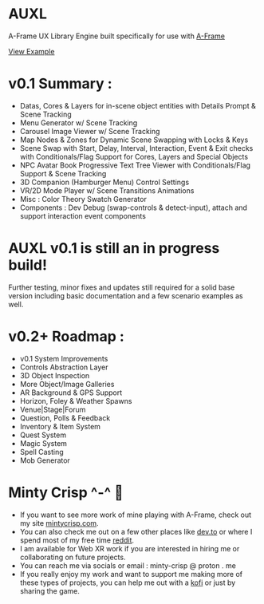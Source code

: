 # AUXL
A-Frame UX Library Engine
built specifically for use with [A-Frame](https://github.com/aframevr/)

[View Example](https://minty-crisp.github.io/AUXL/)

# v0.1 Summary :
- Datas, Cores & Layers for in-scene object entities with Details Prompt & Scene Tracking
- Menu Generator w/ Scene Tracking
- Carousel Image Viewer w/ Scene Tracking
- Map Nodes & Zones for Dynamic Scene Swapping with Locks & Keys
- Scene Swap with Start, Delay, Interval, Interaction, Event & Exit checks with Conditionals/Flag Support for Cores, Layers and Special Objects
- NPC Avatar Book Progressive Text Tree Viewer with Conditionals/Flag Support & Scene Tracking
- 3D Companion (Hamburger Menu) Control Settings
- VR/2D Mode Player w/ Scene Transitions Animations
- Misc : Color Theory Swatch Generator
- Components : Dev Debug (swap-controls & detect-input), attach and support interaction event components

# AUXL v0.1 is still an in progress build!
Further testing, minor fixes and updates still required for a solid base version including basic documentation and a few scenario examples as well.

# v0.2+ Roadmap :
- v0.1 System Improvements
- Controls Abstraction Layer
- 3D Object Inspection
- More Object/Image Galleries
- AR Background & GPS Support
- Horizon, Foley & Weather Spawns
- Venue|Stage|Forum
- Question, Polls & Feedback
- Inventory & Item System
- Quest System
- Magic System
- Spell Casting
- Mob Generator

# Minty Crisp ^-^ :watermelon: 

- If you want to see more work of mine playing with A-Frame, check out my site [mintycrisp.com](https://mintycrisp.com).
- You can also check me out on a few other places like [dev.to](https://dev.to/mintycrisp) or where I spend most of my free time [reddit](https://www.reddit.com/user/Minty-Crisp/).
- I am available for Web XR work if you are interested in hiring me or collaborating on future projects.
- You can reach me via socials or email : minty-crisp @ proton . me
- If you really enjoy my work and want to support me making more of these types of projects, you can help me out with a [kofi](https://ko-fi.com/mintycrisp) or just by sharing the game.
